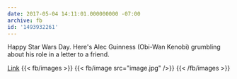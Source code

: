 ```yaml
---
date: 2017-05-04 14:11:01.000000000 -07:00
archive: fb
id: '1493932261'
---
```


Happy Star Wars Day. Here's Alec Guinness (Obi-Wan Kenobi) grumbling about his role in a letter to a friend.

[Link](https://twitter.com/LettersOfNote/status/860185299577602049/photo/1)
{{< fb/images >}}
{{< fb/image src="image.jpg" />}}
{{< /fb/images >}}
